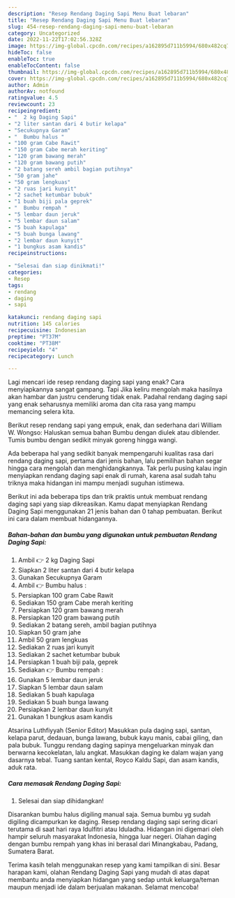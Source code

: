 ```yaml
---
description: "Resep Rendang Daging Sapi Menu Buat lebaran"
title: "Resep Rendang Daging Sapi Menu Buat lebaran"
slug: 454-resep-rendang-daging-sapi-menu-buat-lebaran
category: Uncategorized
date: 2022-11-22T17:02:56.328Z
image: https://img-global.cpcdn.com/recipes/a162895d711b5994/680x482cq70/rendang-daging-sapi-foto-resep-utama.jpg
hideToc: false
enableToc: true
enableTocContent: false
thumbnail: https://img-global.cpcdn.com/recipes/a162895d711b5994/680x482cq70/rendang-daging-sapi-foto-resep-utama.jpg
cover: https://img-global.cpcdn.com/recipes/a162895d711b5994/680x482cq70/rendang-daging-sapi-foto-resep-utama.jpg
author: Admin
authorAv: notfound
ratingvalue: 4.5
reviewcount: 23
recipeingredient:
- "  2 kg Daging Sapi"
- "2 liter santan dari 4 butir kelapa"
- "Secukupnya Garam"
- "  Bumbu halus "
- "100 gram Cabe Rawit"
- "150 gram Cabe merah keriting"
- "120 gram bawang merah"
- "120 gram bawang putih"
- "2 batang sereh ambil bagian putihnya"
- "50 gram jahe"
- "50 gram lengkuas"
- "2 ruas jari kunyit"
- "2 sachet ketumbar bubuk"
- "1 buah biji pala geprek"
- "  Bumbu rempah "
- "5 lembar daun jeruk"
- "5 lembar daun salam"
- "5 buah kapulaga"
- "5 buah bunga lawang"
- "2 lembar daun kunyit"
- "1 bungkus asam kandis"
recipeinstructions:

- "Selesai dan siap dinikmati!"
categories:
- Resep
tags:
- rendang
- daging
- sapi

katakunci: rendang daging sapi 
nutrition: 145 calories
recipecuisine: Indonesian
preptime: "PT37M"
cooktime: "PT38M"
recipeyield: "4"
recipecategory: Lunch

---
```



Lagi mencari ide resep rendang daging sapi yang enak? Cara menyiapkannya sangat gampang. Tapi Jika keliru mengolah maka hasilnya akan hambar dan justru cenderung tidak enak. Padahal rendang daging sapi yang enak seharusnya memiliki aroma dan cita rasa yang mampu memancing selera kita.


Berikut resep rendang sapi yang empuk, enak, dan sederhana dari William W. Wongso: Haluskan semua bahan Bumbu dengan diulek atau diblender. Tumis bumbu dengan sedikit minyak goreng hingga wangi.

Ada beberapa hal yang sedikit banyak mempengaruhi kualitas rasa dari rendang daging sapi, pertama dari jenis bahan, lalu pemilihan bahan segar hingga cara mengolah dan menghidangkannya. Tak perlu pusing kalau ingin menyiapkan rendang daging sapi enak di rumah, karena asal sudah tahu triknya maka hidangan ini mampu menjadi suguhan istimewa.


Berikut ini ada beberapa tips dan trik praktis untuk membuat rendang daging sapi yang siap dikreasikan. Kamu dapat menyiapkan Rendang Daging Sapi menggunakan 21 jenis bahan dan 0 tahap pembuatan. Berikut ini cara dalam membuat hidangannya.

<!--inarticleads1-->

##### Bahan-bahan dan bumbu yang digunakan untuk pembuatan Rendang Daging Sapi:

1. Ambil  👉 2 kg Daging Sapi
1. Siapkan 2 liter santan dari 4 butir kelapa
1. Gunakan Secukupnya Garam
1. Ambil  👉 Bumbu halus :
1. Persiapkan 100 gram Cabe Rawit
1. Sediakan 150 gram Cabe merah keriting
1. Persiapkan 120 gram bawang merah
1. Persiapkan 120 gram bawang putih
1. Sediakan 2 batang sereh, ambil bagian putihnya
1. Siapkan 50 gram jahe
1. Ambil 50 gram lengkuas
1. Sediakan 2 ruas jari kunyit
1. Sediakan 2 sachet ketumbar bubuk
1. Persiapkan 1 buah biji pala, geprek
1. Sediakan  👉 Bumbu rempah :
1. Gunakan 5 lembar daun jeruk
1. Siapkan 5 lembar daun salam
1. Sediakan 5 buah kapulaga
1. Sediakan 5 buah bunga lawang
1. Persiapkan 2 lembar daun kunyit
1. Gunakan 1 bungkus asam kandis


Atsarina Luthfiyyah (Senior Editor) Masukkan pula daging sapi, santan, kelapa parut, dedauan, bunga lawang, bubuk kayu manis, cabai giling, dan pala bubuk. Tunggu rendang daging sapinya mengeluarkan minyak dan berwarna kecokelatan, lalu angkat. Masukkan daging ke dalam wajan yang dasarnya tebal. Tuang santan kental, Royco Kaldu Sapi, dan asam kandis, aduk rata. 

<!--inarticleads2-->

##### Cara memasak Rendang Daging Sapi:


1. Selesai dan siap dihidangkan!

Disarankan bumbu halus digiling manual saja. Semua bumbu yg sudah digiling dicampurkan ke daging. Resep rendang daging sapi sering dicari terutama di saat hari raya Idulfitri atau Iduladha. Hidangan ini digemari oleh hampir seluruh masyarakat Indonesia, hingga luar negeri. Olahan daging dengan bumbu rempah yang khas ini berasal dari Minangkabau, Padang, Sumatera Barat. 

Terima kasih telah menggunakan resep yang kami tampilkan di sini. Besar harapan kami, olahan Rendang Daging Sapi yang mudah di atas dapat membantu anda menyiapkan hidangan yang sedap untuk keluarga/teman maupun menjadi ide dalam berjualan makanan. Selamat mencoba!
